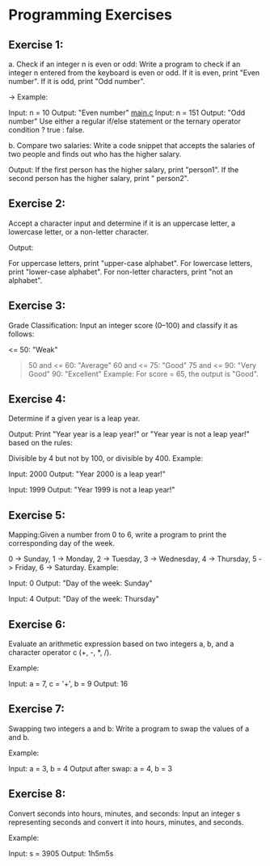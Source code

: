 # Programming Exercises

## Exercise 1:

a. Check if an integer n is even or odd:
Write a program to check if an integer n entered from the keyboard is even or odd. If it is even, print "Even number".
If it is odd, print "Odd number".

-> Example:

Input: n = 10
Output: "Even number"
[main.c](../B2/B2.c)
Input: n = 151
Output: "Odd number"
Use either a regular if/else statement or the ternary operator condition ? true : false.

b. Compare two salaries:
Write a code snippet that accepts the salaries of two people and finds out who has the higher salary.

Output: If the first person has the higher salary, print "person1". If the second person has the higher salary, print "
person2".

## Exercise 2:

Accept a character input and determine if it is an uppercase letter, a lowercase letter, or a non-letter character.

Output:

For uppercase letters, print "upper-case alphabet".
For lowercase letters, print "lower-case alphabet".
For non-letter characters, print "not an alphabet".

## Exercise 3:

Grade Classification: Input an integer score (0–100) and classify it as follows:

<= 50: "Weak"
> 50 and <= 60: "Average"
> 60 and <= 75: "Good"
> 75 and <= 90: "Very Good"
> 90: "Excellent"
> Example: For score = 65, the output is "Good".

## Exercise 4:

Determine if a given year is a leap year.

Output: Print "Year year is a leap year!" or "Year year is not a leap year!" based on the rules:

Divisible by 4 but not by 100, or divisible by 400.
Example:

Input: 2000
Output: "Year 2000 is a leap year!"

Input: 1999
Output: "Year 1999 is not a leap year!"

## Exercise 5:

Mapping:Given a number from 0 to 6, write a program to print the corresponding day of the week.

0 -> Sunday, 1 -> Monday, 2 -> Tuesday, 3 -> Wednesday, 4 -> Thursday, 5 -> Friday, 6 -> Saturday.
Example:

Input: 0
Output: "Day of the week: Sunday"

Input: 4
Output: "Day of the week: Thursday"

## Exercise 6:

Evaluate an arithmetic expression based on two integers a, b, and a character operator c (+, -, *, /).

Example:

Input: a = 7, c = '+', b = 9
Output: 16

## Exercise 7:

Swapping two integers a and b: Write a program to swap the values of a and b.

Example:

Input: a = 3, b = 4
Output after swap: a = 4, b = 3

## Exercise 8:

Convert seconds into hours, minutes, and seconds: Input an integer s representing seconds and convert it into hours,
minutes, and seconds.

Example:

Input: s = 3905
Output: 1h5m5s

